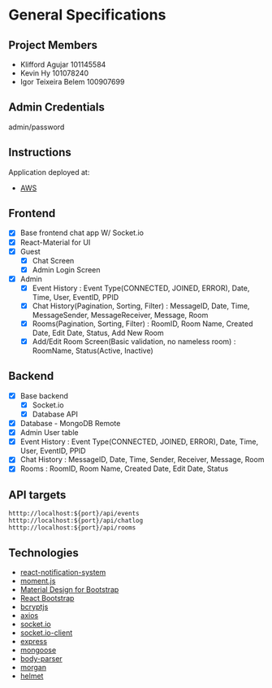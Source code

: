 # General Specifications

## Project Members

- Klifford Agujar 101145584
- Kevin Hy 101078240
- Igor Teixeira Belem 100907699

## Admin Credentials

admin/password

## Instructions
Application deployed at:
- [AWS](http://ec2-18-224-228-195.us-east-2.compute.amazonaws.com/)

## Frontend

- [x] Base frontend chat app W/ Socket.io
- [x] React-Material for UI
- [x] Guest
  - [x] Chat Screen
  - [x] Admin Login Screen
- [x] Admin
  - [x] Event History : Event Type(CONNECTED, JOINED, ERROR), Date, Time, User, EventID, PPID
  - [x] Chat History(Pagination, Sorting, Filter) : MessageID, Date, Time, MessageSender, MessageReceiver, Message, Room
  - [x] Rooms(Pagination, Sorting, Filter) : RoomID, Room Name, Created Date, Edit Date, Status, Add New Room
  - [x] Add/Edit Room Screen(Basic validation, no nameless room) : RoomName, Status(Active, Inactive)

## Backend

- [x] Base backend
  - [x] Socket.io
  - [x] Database API
- [x] Database - MongoDB Remote
- [x] Admin User table
- [x] Event History : Event Type(CONNECTED, JOINED, ERROR), Date, Time, User, EventID, PPID
- [x] Chat History : MessageID, Date, Time, Sender, Receiver, Message, Room
- [x] Rooms : RoomID, Room Name, Created Date, Edit Date, Status

## API targets

`htttp://localhost:${port}/api/events`
`htttp://localhost:${port}/api/chatlog`
`htttp://localhost:${port}/api/rooms`

## Technologies

- [react-notification-system](https://github.com/igorprado/react-notification-system)
- [moment.js](https://github.com/moment/moment)
- [Material Design for Bootstrap](https://github.com/mdbootstrap/React-Bootstrap-with-Material-Design)
- [React Bootstrap](https://github.com/react-bootstrap/react-bootstrap)
- [bcryptjs](https://github.com/dcodeIO/bcrypt.js)
- [axios](https://github.com/axios/axios)
- [socket.io](https://github.com/socketio/socket.io)
- [socket.io-client](https://github.com/socketio/socket.io-client)
- [express](https://github.com/expressjs/express)
- [mongoose](https://github.com/Automattic/mongoose)
- [body-parser](https://github.com/expressjs/body-parser)
- [morgan](https://github.com/expressjs/morgan)
- [helmet](https://github.com/helmetjs/helmet)
